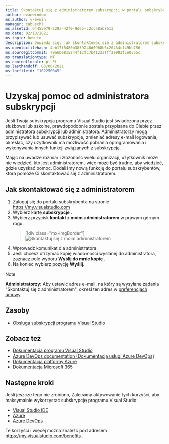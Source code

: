 ```yaml
---
title: Skontaktuj się z administratorem subskrypcji w portalu subskrybenta | Microsoft Docs
author: evanwindom
ms.author: v-evwin
manager: cabuschl
ms.assetid: 64455e79-229a-42f0-9d65-c2cca8ab8513
ms.date: 02/18/2021
ms.topic: how-to
description: Dowiedz się, jak skontaktować się z administratorem subskrypcji, aby uzyskać pomoc dotyczącą pytań lub problemów.
ms.openlocfilehash: 4eb17f5480b3839248d0968b6c20434c149bb756
ms.sourcegitcommit: 79a6be815244f1cfc7b4123afff29983fce0555c
ms.translationtype: MT
ms.contentlocale: pl-PL
ms.lasthandoff: 03/06/2021
ms.locfileid: "102250045"
---
```

# <a name="get-assistance-from-your-subscriptions-admin"></a>Uzyskaj pomoc od administratora subskrypcji
Jeśli Twoja subskrypcja programu Visual Studio jest świadczona przez służbowe lub szkolne, prawdopodobnie została przypisana do Ciebie przez administratora subskrypcji lub administratora.  Administratorzy mogą przypisywać lub usuwać subskrypcje, zmieniać adresy e-mail logowania, określać, czy użytkownik ma możliwość pobrania oprogramowania i wykonywania innych funkcji związanych z subskrypcją.

Mając na uwadze rozmiar i złożoność wielu organizacji, użytkownik może nie wiedzieć, kto jest administratorem, więc może być trudne, aby wiedzieć, gdzie uzyskać pomoc.  Dodaliśmy nową funkcję do portalu subskrybentów, która pomoże Ci skontaktować się z administratorem.   

## <a name="how-to-contact-your-admin"></a>Jak skontaktować się z administratorem
1. Zaloguj się do portalu subskrybenta na stronie <https://my.visualstudio.com>
2. Wybierz kartę **subskrypcje** . 
3. Wybierz przycisk **kontakt z moim administratorem** w prawym górnym rogu. 
   > [!div class="mx-imgBorder"]
   > ![Skontaktuj się z moim administratorem](_img/contact-my-admin/contact-my-admin-button.png "Wybierz przycisk skontaktuj się z administratorem, Wprowadź wiadomość i wybierz pozycję Wyślij.")
4. Wprowadź komunikat dla administratora.
5. Jeśli chcesz otrzymać kopię wiadomości wysłanej do administratora, zaznacz pole wyboru **Wyślij do mnie kopię** . 
6. Na koniec wybierz pozycję **Wyślij**.

> [!NOTE]
> **Administratorzy:**  Aby ustawić adres e-mail, na który są wysyłane żądania "Skontaktuj się z administratorem", określ ten adres w [preferencjach umowy](admin-prefs.md#contact-email-address).

## <a name="resources"></a>Zasoby
- [Obsługa subskrypcji programu Visual Studio](https://my.visualstudio.com/gethelp)

## <a name="see-also"></a>Zobacz też
- [Dokumentacja programu Visual Studio](/visualstudio/)
- [Azure DevOps documentation (Dokumentacja usługi Azure DevOps)](/azure/devops/)
- [Dokumentacja platformy Azure](/azure/)
- [Dokumentacja Microsoft 365](/microsoft-365/)

## <a name="next-steps"></a>Następne kroki
Jeśli jeszcze tego nie zrobiono, Zalecamy aktywowanie tych korzyści, aby maksymalnie wykorzystać subskrypcję programu Visual Studio:
- [Visual Studio IDE](vs-ide-benefit.md)
- [Azure](vs-azure.md)
- [Azure DevOps](vs-azure-devops.md)

Te korzyści i więcej można znaleźć pod adresem https://my.visualstudio.com/benefits .